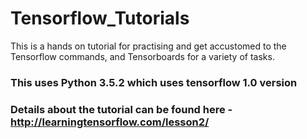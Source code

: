 # Tensorflow_Tutorials
This is a hands on tutorial for practising and get accustomed to the Tensorflow commands, and Tensorboards for a variety of tasks.

### This uses Python 3.5.2 which uses tensorflow 1.0 version

### Details about the tutorial can be found here  -  http://learningtensorflow.com/lesson2/
